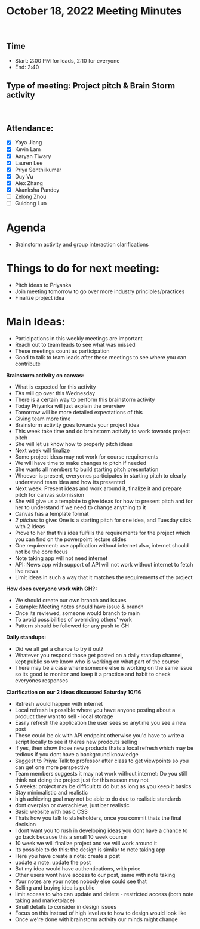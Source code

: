 <!-- Note taker: YOUR NAME HERE-->
<!-- Month Date, Year-->
# October 18, 2022 Meeting Minutes
​
<!-- XX:XX AM/PM -->
## Time
- Start: 2:00 PM for leads, 2:10 for everyone
- End: 2:40
​
<!-- TA or team, etc.-->
## Type of meeting: Project pitch & Brain Storm activity
​
<!-- [x] for present -->
## Attendance:
- [x] Yaya Jiang
- [x] Kevin Lam
- [x] Aaryan Tiwary
- [x] Lauren Lee
- [x] Priya Senthilkumar
- [x] Duy Vu
- [x] Alex Zhang
- [x] Akanksha Pandey
- [ ] Zelong Zhou
- [ ] Guidong Luo
​
<!-- Topics for the meeting-->
# Agenda
- Brainstorm activity and group interaction clarifications
​
<!-- homework basically zzzz-->
# Things to do for next meeting:
- Pitch ideas to Priyanka
- Join meeting tomorrow to go over more industry principles/practices
- Finalize project idea
​
<!-- what was discussed for each topic-->
# Main Ideas:
- Participations in this weekly meetings are important
- Reach out to team leads to see what was missed
- These meetings count as participation 
- Good to talk to team leads after these meetings to see where you can contribute
  
**Brainstorm activity on canvas:**

- What is expected for this activity
- TAs will go over this Wednesday
- There is a certain way to perform this brainstorm activity
- Today Priyanka will just explain the overview
- Tomorrow will be more detailed expectations of this 
- Giving team more time
- Brainstorm activity goes towards your project idea
- This week take time and do brainstorm activity to work towards project pitch
- She will let us know how to properly pitch ideas
- Next week will finalize 
- Some project ideas may not work for course requirements
- We will have time to make changes to pitch if needed
- She wants all members to build starting pitch presentation
- Whoever is present, everyones participates in starting pitch to clearly understand team idea and how its presented
- Next week: Present ideas and work around it, finalize it and prepare pitch for canvas submission
- She will give us a template to give ideas for how to present pitch and for her to understand if we need to change anything to it
- Canvas has a template format 
- *2 pitches* to give: One is a starting pitch for one idea, and Tuesday stick with 2 ideas
- Prove to her that this idea fulfills the requirements for the project which you can find on the powerpoint lecture slides
- One requirement: use application without internet also, internet should not be the core focus
- Note taking app will not need internet 
- API: News app with support of API will not work without internet to fetch live news
- Limit ideas in such a way that it matches the requirements of the project
  
**How does everyone work with GH?:**

- We should create our own branch and issues
- Example: Meeting notes should have issue & branch
- Once its reviewed, someone would branch to main
- To avoid possibilities of overriding others' work
- Pattern should be followed for any push to GH
  
 **Daily standups:**

- Did we all get a chance to try it out? 
- Whatever you respond those get posted on a daily standup channel, kept public so we know who is working on what part of the course
- There may be a case where someone else is working on the same issue so its good to monitor and keep it a practice and habit to check everyones responses
  
**Clarification on our 2 ideas discussed Saturday 10/16**

- Refresh would happen with internet
- Local refresh is possible where you have anyone posting about a product they want to sell - local storage
- Easily refresh the application the user sees so anytime you see a new post
- These could be ok with API endpoint otherwise you'd have to write a script locally to see if theres new prodcuts selling
- If yes, then show those new products thats a local refresh which may be tedious if you dont have a background knowledge
- Suggest to Priya: Talk to professor after class to get viewpoints so you can get one more perspective
- Team members suggests it may not work without internet: Do you still think not doing the project just for this reason may not 
- 5 weeks: project may be difficult to do but as long as you keep it basics
- Stay minimalistic and realistic
- high achieving goal may not be able to do due to realistic standards
- dont overplan or overachieve, just ber realistic 
- Basic website with basic CSS
- Thats how you talk to stakeholders, once you commit thats the final decision
- I dont want you to rush in developing ideas you dont have a chance to go back because this a small 10 week course
- 10 week we will finalize project and we will work around it
- Its possible to do this: the design is similar to note taking app 
- Here you have create a note: create a post
- update a note: update the post 
- But my idea would have authentications, with price
- Other users wont have access to our post, same with note taking
- Your notes are your notes nobody else could see that
- Selling and buying idea is public
- limit access to who can update and delete - restricted access (both note taking and marketplace)
- Small details to consider in design issues
- Focus on this instead of high level as to how to design would look like 
- Once we're done with brainstorm activity our minds might change
  